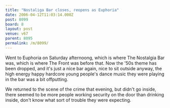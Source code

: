 ```yaml
---
title: "Nostaliga Bar closes, reopens as Euphoria"
date: 2006-04-12T11:03:14.000Z
post: 8099
board: 8
layout: post
venue: v67
parent: 8095
permalink: /m/8099/
---
```

Went to Euphoria on Saturday afternoong, which is where The Nostalgia Bar was, which is where The Front was before that. Now the '50s theme has been dropped, and it's just a nice bar again, nice to sit outside anyway, the high energy happy hardcore young people's dance music they were playing in the bar was a bit offputting.

We returned to the scene of the crime that evening, but didn't go inside, there seemed to be more people working security on the door than drinking inside, don't know what sort of trouble they were expecting.
